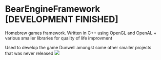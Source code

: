 # BearEngineFramework [DEVELOPMENT FINISHED]

Homebrew games framework.
Written in C++ using OpenGL and OpenAL + various smaller libraries for quality of life improvment 

Used to develop the game Dunwell amongst some other smaller projects that was never released
![](https://img.itch.zone/aW1nLzE3MTI5NzEucG5n/315x250%23c/8Hf%2B1K.png)
